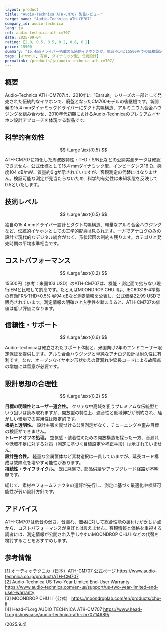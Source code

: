 ```yaml
---
layout: product
title: "Audio-Technica ATH-CM707 製品レビュー"
target_name: "Audio-Technica ATH-CM707"
company_id: audio-technica
lang: ja
ref: audio-technica-ath-cm707
date: 2025-09-04
rating: [2.0, 0.5, 0.5, 0.2, 0.6, 0.2]
price: 15500
summary: "15.4mmドライバー搭載の伝統的イヤホンだが、低音不足と15500円での価格設定によるコストパフォーマンス不良"
tags: [イヤホン, 有線, ダイナミック型, 伝統設計]
permalink: /products/ja/audio-technica-ath-cm707/
---
```


## 概要

Audio-Technica ATH-CM707は、2010年に「Earsuit」シリーズの一部として発売された伝統的なイヤホンで、廃盤となったCM700モデルの後継機です。新開発の15.4 mmダイナミックドライバーにダクト共鳴構造、アルミニウム合金ハウジングを組み合わせ、2010年代初期におけるAudio-Technicaのプレミアムイヤホン設計アプローチを体現する製品です。

## 科学的有効性

$$ \Large \text{0.5} $$

ATH-CM707に特化した周波数特性・THD・S/N比などの公開実測データは確認できません。公式仕様として15.4 mmダイナミック型、インピーダンス16 Ω、感度104 dB/mW、質量約6 gが示されていますが、客観測定の代替にはなりません。検証可能な測定が見当たらないため、科学的有効性は未知状態を反映して0.5といたします。

## 技術レベル

$$ \Large \text{0.5} $$

独自の15.4 mmドライバー設計とダクト共鳴構造、軽量なアルミ合金ハウジングなど、伝統的イヤホンとしての工学的配慮は見られます。一方でアナログのみの設計で現代的なデジタル統合がなく、形状起因の制約も残ります。カテゴリと発売時期の平均水準相当です。

## コストパフォーマンス

$$ \Large \text{0.2} $$

15500円（参考：米国103 USD）のATH-CM707は、機能・測定面で劣らない現行IEMと比較して割高です。たとえばMOONDROP CHU IIは、IEC60318-4準拠の有効FRやTHD≤0.5% @94 dBなど測定情報を公表し、公式価格22.99 USDで販売されています。測定情報の明確さと入手性を踏まえると、ATH-CM707の価値は低い評価になります。

## 信頼性・サポート

$$ \Large \text{0.6} $$

Audio-Technicaは確立されたサポート体制と、米国向け2年のエンドユーザー限定保証を提供します。アルミ合金ハウジングと単純なアナログ設計は耐久性に有利です。なお、オープンなイヤホン形状ゆえの音漏れや延長コードによる故障点の増加には留意が必要です。

## 設計思想の合理性

$$ \Large \text{0.2} $$

**目標の明確性とユーザー適合性。** クリアな中高域を狙うプレミアムな伝統型という狙いは読み取れますが、開放型の特性上、遮音性と低域伸びが制約され、騒がしい環境での実用性は限定的です。  
**根拠と透明性。** 設計主張を裏づける公開測定がなく、チューニングや歪み目標の検証ができません。  
**トレードオフの処理。** 空気感・装着性のための開放構造を採った一方、音漏れや低域不足に対する対策（測定に基づく目標設定や補正手段）は示されていません。  
**設計整合性。** 軽量な金属筐体など素材選択は一貫していますが、延長コード構成は故障点を増やす可能性があります。  
**持続性・ライフサイクル。** 既に廃盤で、部品供給やアップグレード経路が不明瞭です。

総じて、素材やフォームファクタの選好が先行し、測定に基づく最適化や検証可能性が弱い設計方針です。

## アドバイス

ATH-CM707は低音の弱さ、音漏れ、価格に対して総合性能の裏付けが乏しい点から、コストパフォーマンスが良好とは言えません。客観情報と価格を重視する読者には、測定情報が公開され入手しやすいMOONDROP CHU IIなどの代替を検討することをおすすめします。

## 参考情報

[1] オーディオテクニカ（日本）ATH-CM707 公式ページ https://www.audio-technica.co.jp/product/ATH-CM707  
[2] Audio-Technica US Two-Year Limited End-User Warranty https://www.audio-technica.com/en-us/support/us-two-year-limited-end-user-warranty  
[3] MOONDROP CHU II（公式） https://moondroplab.com/en/products/chu-ii  
[4] Head-Fi.org AUDIO TECHNICA ATH-CM707 https://www.head-fi.org/showcase/audio-technica-ath-cm707.14689/

(2025.9.4)
